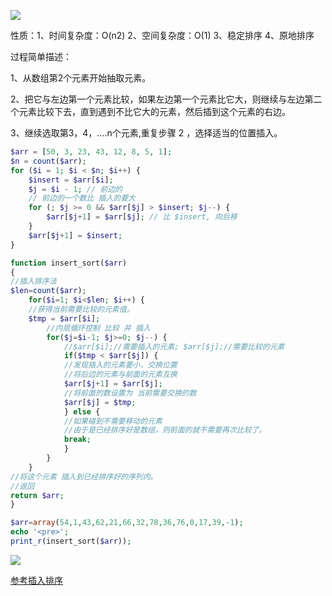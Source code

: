 ![](https://ws2.sinaimg.cn/large/006tKfTcly1g0gfsiwf98j30970cyglu.jpg)



性质：1、时间复杂度：O(n2)  2、空间复杂度：O(1)  3、稳定排序  4、原地排序



过程简单描述：

1、从数组第2个元素开始抽取元素。

2、把它与左边第一个元素比较，如果左边第一个元素比它大，则继续与左边第二个元素比较下去，直到遇到不比它大的元素，然后插到这个元素的右边。

3、继续选取第3，4，….n个元素,重复步骤 2 ，选择适当的位置插入。

```php
$arr = [50, 3, 23, 43, 12, 8, 5, 1];
$n = count($arr);
for ($i = 1; $i < $n; $i++) {
    $insert = $arr[$i];
    $j = $i - 1; // 前边的
    // 前边的一个数比 插入的要大
    for (; $j >= 0 && $arr[$j] > $insert; $j--) {
        $arr[$j+1] = $arr[$j]; // 比 $insert, 向后移
    }
    $arr[$j+1] = $insert;
}

```

```php
function insert_sort($arr)
{
//插入排序法
$len=count($arr);
    for($i=1; $i<$len; $i++) {
    //获得当前需要比较的元素值。
    $tmp = $arr[$i];
        //内层循环控制 比较 并 插入
        for($j=$i-1; $j>=0; $j--) {
            //$arr[$i];//需要插入的元素; $arr[$j];//需要比较的元素
            if($tmp < $arr[$j]) {
            //发现插入的元素要小，交换位置
            //将后边的元素与前面的元素互换
            $arr[$j+1] = $arr[$j];
            //将前面的数设置为 当前需要交换的数
            $arr[$j] = $tmp;
            } else {
            //如果碰到不需要移动的元素
            //由于是已经排序好是数组，则前面的就不需要再次比较了。
            break;
            }
        }
    }
//将这个元素 插入到已经排序好的序列内。
//返回
return $arr;
}

$arr=array(54,1,43,62,21,66,32,78,36,76,0,17,39,-1);
echo '<pre>';
print_r(insert_sort($arr));
```



![](https://ws4.sinaimg.cn/large/006tKfTcly1g0gg6vpfn0g30n00e5jvw.gif)



[参考插入排序](https://mp.weixin.qq.com/s?__biz=MzU1MDE4MzUxNA==&mid=2247483924&idx=1&sn=936546a8b0d20ff8cc0b851311517e7f&scene=21#wechat_redirect)